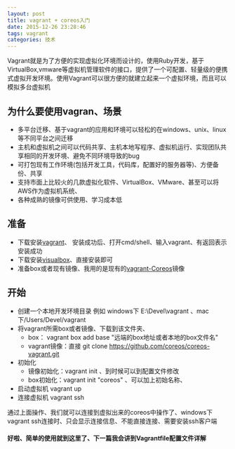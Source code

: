 ```yaml
---
layout: post
title: vagrant + coreos入门
date: 2015-12-26 23:28:46
tags: vagrant
categories: 技术
---
```


Vagrant就是为了方便的实现虚拟化环境而设计的，使用Ruby开发，基于VirtualBox,vmware等虚拟机管理软件的接口，提供了一个可配置、轻量级的便携式虚拟开发环境。使用Vagrant可以很方便的就建立起来一个虚拟环境，而且可以模拟多台虚拟机

## 为什么要使用vagran、场景
* 多平台迁移、基于vagrant的应用和环境可以轻松的在windows、unix、linux等不同平台之间迁移
* 主机和虚拟机之间可以代码共享、主机本地写程序、虚拟机运行、实现团队共享相同的开发环境、避免不同环境导致的bug
* 可打包现有工作环境(包括开发工具，代码库，配置好的服务器等)、方便备份、共享
* 支持市面上比较火的几款虚拟化软件、VirtualBox、VMware、甚至可以将AWS作为虚拟机系统、
* 各种成熟的镜像可供使用、学习成本低

## 准备
* 下载安装[vagrant](https://www.vagrantup.com/downloads.html)、 安装成功后、打开cmd/shell、输入vagrant、有返回表示安装成功
* 下载安装[visualbox](https://www.virtualbox.org/wiki/Downloads)、直接安装即可
* 准备box或者现有镜像、我用的是现有的[vagrant-Coreos](https://github.com/coreos/coreos-vagrant)镜像

## 开始
* 创建一个本地开发环境目录 例如 windows下 E:\Devel\vagrant 、mac下/Users/Devel/vagrant
* 将vagrant所需box或者镜像、下载到该文件夹、
	* box： vagrant box add base  "远端的box地址或者本地的box文件名"
	* vagrant镜像：直接 git clone https://github.com/coreos/coreos-vagrant.git
* 初始化
	* 镜像初始化：vagrant init 、到时候可以到配置文件修改
	* box初始化：vagrant init "coreos" 、可以加上初始名称、
* 启动虚拟机  vagrant up 
* 连接虚拟机  vagrant ssh 

通过上面操作、我们就可以连接到虚拟出来的coreos中操作了、windows下vagrant ssh连接时、只会显示连接信息、不能直接连接、需要安装ssh客户端

#### 好啦、简单的使用就到这里了、下一篇我会讲到Vagrantfile配置文件详解


